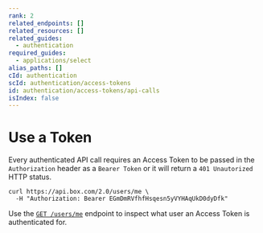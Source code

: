 ```yaml
---
rank: 2
related_endpoints: []
related_resources: []
related_guides:
  - authentication
required_guides:
  - applications/select
alias_paths: []
cId: authentication
scId: authentication/access-tokens
id: authentication/access-tokens/api-calls
isIndex: false
---
```


# Use a Token

Every authenticated API call requires an Access Token to be passed in the
`Authorization` header as a `Bearer Token` or it will return a `401 Unautorized`
HTTP status.

```curl
curl https://api.box.com/2.0/users/me \
  -H "Authorization: Bearer EGmDmRVfhfHsqesn5yVYHAqUkD0dyDfk"
```

<Message>

Use the [`GET /users/me`](endpoint://get-users-id) endpoint to inspect what
user an Access Token is authenticated for.

</Message>
